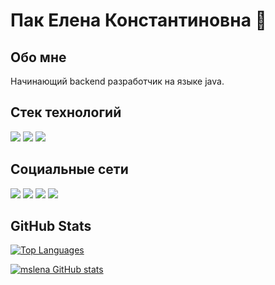 # Пак Елена Константиновна :dizzy:
## Обо мне
Начинающий backend разработчик на языке java.

## Стек технологий
<p>
  <img src="https://img.shields.io/badge/Spring%20Boot-6DB33F.svg?style=for-the-badge&logo=Spring-Boot&logoColor=white"/>
  <img src="https://img.shields.io/badge/PostgreSQL-4169E1.svg?style=for-the-badge&logo=PostgreSQL&logoColor=white"/>
  <img src="https://img.shields.io/badge/Postman-FF6C37.svg?style=for-the-badge&logo=Postman&logoColor=white"/>
</p>

## Социальные сети
<p>
  <a href="https://t.me/ms_lena58"><img src="https://img.shields.io/badge/Telegram-26A5E4.svg?style=for-the-badge&logo=Telegram&logoColor=white"></a>
  <a href="https://discordapp.com/users/910124344401874954/"><img src="https://img.shields.io/badge/Discord-%235865F2.svg?style=for-the-badge&logo=discord&logoColor=white"></a>
  <a href="https://github.com/mslena"><img src="https://img.shields.io/badge/github-%23121011.svg?style=for-the-badge&logo=github&logoColor=white"></a>
  <a href="https://vk.com/ms.lena58"><img src="https://img.shields.io/badge/VK-0077FF.svg?style=for-the-badge&logo=VK&logoColor=white"/></a>
</p>

## GitHub Stats
<a href="https://github.com/mslena" align="left"><img src="https://github-readme-stats.vercel.app/api/top-langs/?username=mslena&langs_count=10&title_color=0891b2&text_color=ffffff&icon_color=0891b2&bg_color=1c1917&hide_border=true&locale=en&custom_title=Top%20%Languages" alt="Top Languages" /></a>

<a href="http://www.github.com/mslena"><img src="https://github-readme-stats.vercel.app/api?username=mslena&show_icons=true&hide=&count_private=true&title_color=0891b2&text_color=ffffff&icon_color=0891b2&bg_color=1c1917&hide_border=true&show_icons=true" alt="mslena GitHub stats" /></a>
